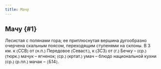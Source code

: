 ```yaml
---
title: Мачу
---
```

## Мачу {#1}

Лесистая с полянами гора; ее приплюснутая вершина дугообразно очерчена скальным поясом, переходящим ступенями на склоны. В 3 км. к ⦅ССВ⦆ от ⦅н.п.⦆ Передовое ⦅Севаст.⦆, к ⦅ЗСЗ⦆ от ⦅г.⦆ Бечку – ⦅ср.⦆ ⦅тюрк.⦆ мачук – ягненок; ⦅ср.⦆ ⦅кртат.⦆ умач – блюдо национальной кухни ⦅ср.⦆ ⦅р.пл.⦆ мачак – ⦃Б14⦄.
